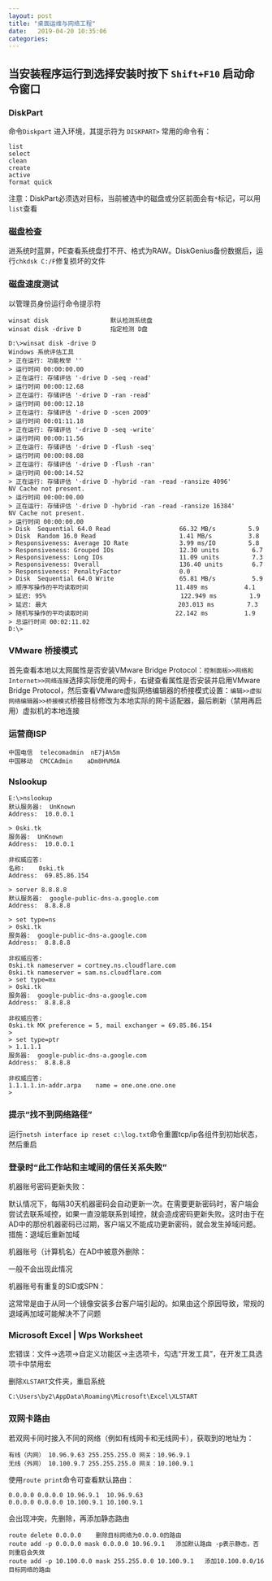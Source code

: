 ```yaml
---
layout: post
title: "桌面运维与网络工程" 
date:   2019-04-20 10:35:06
categories: 
---
```


<!-- more -->

## 当安装程序运行到选择安装时按下 `Shift+F10` 启动命令窗口

### DiskPart
命令`Diskpart` 进入环境，其提示符为 `DISKPART>`
常用的命令有：
```
list
select
clean
create
active
format quick
```
注意：DiskPart必须选对目标，当前被选中的磁盘或分区前面会有`*`标记，可以用`list`查看

### 磁盘检查 

进系统时蓝屏，PE查看系统盘打不开、格式为RAW。DiskGenius备份数据后，运行`chkdsk C:/F`修复损坏的文件

### 磁盘速度测试

以管理员身份运行命令提示符
```
winsat disk                 默认检测系统盘
winsat disk -drive D        指定检测 D盘
```
```
D:\>winsat disk -drive D
Windows 系统评估工具
> 正在运行: 功能枚举 ''
> 运行时间 00:00:00.00
> 正在运行: 存储评估 '-drive D -seq -read'
> 运行时间 00:00:12.68
> 正在运行: 存储评估 '-drive D -ran -read'
> 运行时间 00:00:12.18
> 正在运行: 存储评估 '-drive D -scen 2009'
> 运行时间 00:01:11.18
> 正在运行: 存储评估 '-drive D -seq -write'
> 运行时间 00:00:11.56
> 正在运行: 存储评估 '-drive D -flush -seq'
> 运行时间 00:00:08.08
> 正在运行: 存储评估 '-drive D -flush -ran'
> 运行时间 00:00:14.52
> 正在运行: 存储评估 '-drive D -hybrid -ran -read -ransize 4096'
NV Cache not present.
> 运行时间 00:00:00.00
> 正在运行: 存储评估 '-drive D -hybrid -ran -read -ransize 16384'
NV Cache not present.
> 运行时间 00:00:00.00
> Disk  Sequential 64.0 Read                   66.32 MB/s         5.9
> Disk  Random 16.0 Read                       1.41 MB/s          3.8
> Responsiveness: Average IO Rate              3.99 ms/IO         5.8
> Responsiveness: Grouped IOs                  12.30 units         6.7
> Responsiveness: Long IOs                     11.09 units         7.3
> Responsiveness: Overall                      136.40 units        6.7
> Responsiveness: PenaltyFactor                0.0
> Disk  Sequential 64.0 Write                  65.81 MB/s          5.9
> 顺序写操作的平均读取时间                        11.489 ms          4.1
> 延迟: 95%                                     122.949 ms         1.9
> 延迟: 最大                                    203.013 ms         7.3
> 随机写操作的平均读取时间                        22.142 ms          1.9
> 总运行时间 00:02:11.02
D:\>
```

### VMware 桥接模式

首先查看本地以太网属性是否安装VMware Bridge Protocol：`控制面板>>网络和Internet>>网络连接`选择实际使用的网卡，右键查看属性是否安装并启用VMware Bridge Protocol，然后查看VMware虚拟网络编辑器的桥接模式设置：`编辑>>虚拟网络编辑器>>桥接模式`桥接目标修改为本地实际的网卡适配器，最后刷新（禁用再启用）虚拟机的本地连接

### 运营商ISP

```
中国电信  telecomadmin  nE7jA%5m
中国移动  CMCCAdmin    aDm8H%MdA
```

### Nslookup
```
E:\>nslookup
默认服务器:  UnKnown
Address:  10.0.0.1

> 0ski.tk
服务器:  UnKnown
Address:  10.0.0.1

非权威应答:
名称:    0ski.tk
Address:  69.85.86.154

> server 8.8.8.8
默认服务器:  google-public-dns-a.google.com
Address:  8.8.8.8

> set type=ns
> 0ski.tk
服务器:  google-public-dns-a.google.com
Address:  8.8.8.8

非权威应答:
0ski.tk nameserver = cortney.ns.cloudflare.com
0ski.tk nameserver = sam.ns.cloudflare.com
> set type=mx
> 0ski.tk
服务器:  google-public-dns-a.google.com
Address:  8.8.8.8

非权威应答:
0ski.tk MX preference = 5, mail exchanger = 69.85.86.154
>
> set type=ptr
> 1.1.1.1
服务器:  google-public-dns-a.google.com
Address:  8.8.8.8

非权威应答:
1.1.1.1.in-addr.arpa    name = one.one.one.one
>
```

### 提示“找不到网络路径”

运行`netsh interface ip reset c:\log.txt`命令重置tcp/ip各组件到初始状态，然后重启

### 登录时“此工作站和主域间的信任关系失败”

机器账号密码更新失败：

默认情况下，每隔30天机器密码会自动更新一次。在需要更新密码时，客户端会尝试去联系域控，如果一直没能联系到域控，就会造成密码更新失败。这时由于在AD中的那份机器密码已过期，客户端又不能成功更新密码，就会发生掉域问题。措施：退域后重新加域

机器账号（计算机名）在AD中被意外删除：

一般不会出现此情况

机器账号有重复的SID或SPN：

这常常是由于从同一个镜像安装多台客户端引起的。如果由这个原因导致，常规的退域再加域可能解决不了问题


### Microsoft Excel | Wps Worksheet

宏错误：文件->选项->自定义功能区->主选项卡，勾选“开发工具”，在开发工具选项卡中禁用宏

删除`XLSTART`文件夹，重启系统
```
C:\Users\by2\AppData\Roaming\Microsoft\Excel\XLSTART
```

### 双网卡路由
若双网卡同时接入不同的网络（例如有线网卡和无线网卡），获取到的地址为：
```
有线（内网） 10.96.9.63 255.255.255.0 网关：10.96.9.1
无线（外网） 10.100.9.7 255.255.255.0 网关：10.100.9.1
```
使用`route print`命令可查看默认路由：
```
0.0.0.0 0.0.0.0 10.96.9.1  10.96.9.63
0.0.0.0 0.0.0.0 10.100.9.1 10.100.9.1
```
会出现冲突，先删除，再添加静态路由
```
route delete 0.0.0.0    删除目标网络为0.0.0.0的路由
route add -p 0.0.0.0 mask 0.0.0.0 10.96.9.1   添加默认路由 -p表示静态，否则重启会失效
route add -p 10.100.0.0 mask 255.255.0.0 10.100.9.1   添加10.100.0.0/16目标网络的路由
```


